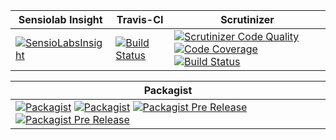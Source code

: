
| Sensiolab Insight | Travis-CI | Scrutinizer |
| --- | --- | --- |
| [![SensioLabsInsight](https://insight.sensiolabs.com/projects/2637edbc-6b80-43b9-a524-2061649ff5d1/mini.png)](https://insight.sensiolabs.com/projects/2637edbc-6b80-43b9-a524-2061649ff5d1) | [![Build Status](https://travis-ci.org/development-x/Currency.svg?branch=master)](https://travis-ci.org/development-x/Currency) | [![Scrutinizer Code Quality](https://scrutinizer-ci.com/g/development-x/Currency/badges/quality-score.png?b=master)](https://scrutinizer-ci.com/g/development-x/Currency/?branch=master) [![Code Coverage](https://scrutinizer-ci.com/g/development-x/Currency/badges/coverage.png?b=master)](https://scrutinizer-ci.com/g/development-x/Currency/?branch=master) [![Build Status](https://scrutinizer-ci.com/g/development-x/Currency/badges/build.png?b=master)](https://scrutinizer-ci.com/g/development-x/Currency/build-status/master) |

| Packagist |
| --- |
| [![Packagist](https://img.shields.io/packagist/dt/development-x/Currency.svg)](https://github.com/development-x/Currency) [![Packagist](https://img.shields.io/packagist/l/development-x/Currency.svg)](https://github.com/development-x/Currency) [![Packagist Pre Release](https://img.shields.io/packagist/vpre/development-x/Currency.svg)](https://github.com/development-x/Currency) [![Packagist Pre Release](https://img.shields.io/hhvm/development-x/Currency.svg)](https://github.com/development-x/Currency) |
